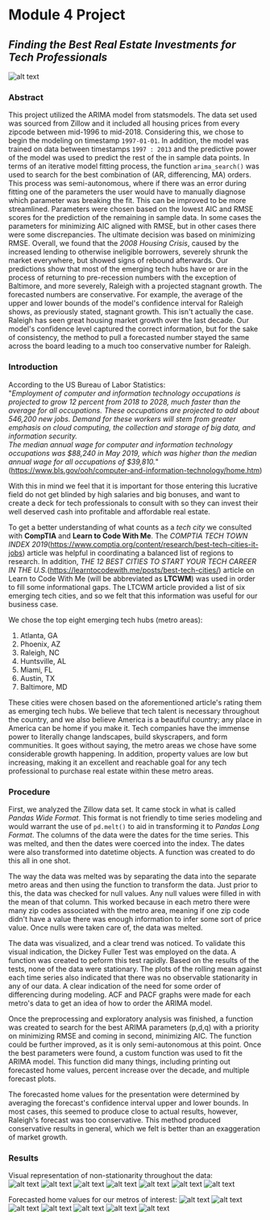 # Module 4 Project

## _Finding the Best Real Estate Investments for Tech Professionals_
![alt text](https://github.com/daveajstearns/mod4_project/blob/david-stearns/images/METRO.png "METROS")

### Abstract
This project utilized the ARIMA model from statsmodels. The data set used was sourced from Zillow and it included all housing prices from every zipcode between mid-1996 to mid-2018. Considering this, we chose to begin the modeling on timestamp `1997-01-01`. In addition, the model was trained on data between timestamps `1997 : 2013` and the predictive power of the model was used to predict the rest of the in sample data points. In terms of an iterative model fitting process, the function `arima_search()` was used to search for the best combination of (AR, differencing, MA) orders. This process was semi-autonomous, where if there was an error during fitting one of the parameters the user would have to manually diagnose which parameter was breaking the fit. This can be improved to be more streamlined. Parameters were chosen based on the lowest AIC and RMSE scores for the prediction of the remaining in sample data. In some cases the parameters for minimizing AIC aligned with RMSE, but in other cases there were some discrepancies. The ultimate decision was based on minimizing RMSE. Overall, we found that the *2008 Housing Crisis*, caused by the increased lending to otherwise ineligible borrowers, severely shrunk the market everywhere, but showed signs of rebound afterwards. Our predictions show that most of the emerging tech hubs have or are in the process of returning to pre-recession numbers with the exception of Baltimore, and more severely, Raleigh with a projected stagnant growth. The forecasted numbers are conservative. For example, the average of the upper and lower bounds of the model's confidence interval for Raleigh shows, as previously stated, stagnant growth. This isn't actually the case. Raleigh has seen great housing market growth over the last decade. Our model's confidence level captured the correct information, but for the sake of consistency, the method to pull a forecasted number stayed the same across the board leading to a much too conservative number for Raleigh.

### Introduction
According to the US Bureau of Labor Statistics:  
          "*Employment of computer and information technology occupations is projected to grow 12 percent from 2018 to 2028, much faster than the average for all occupations. These occupations are projected to add about 546,200 new jobs. Demand for these workers will stem from greater emphasis on cloud computing, the collection and storage of big data, and information security.  
          The median annual wage for computer and information technology occupations was $88,240 in May 2019, which was higher than the median annual wage for all occupations of $39,810.*"(https://www.bls.gov/ooh/computer-and-information-technology/home.htm)
  
With this in mind we feel that it is important for those entering this lucrative field do not get blinded by high salaries and big bonuses, and want to create a deck for tech professionals to consult with so they can invest their well deserved cash into profitable and affordable real estate. 

To get a better understanding of what counts as a *tech city* we consulted with **CompTIA** and **Learn to Code With Me**. The *COMPTIA TECH TOWN INDEX 2019*(https://www.comptia.org/content/research/best-tech-cities-it-jobs) article was helpful in coordinating a balanced list of regions to research. In addition, *THE 12 BEST CITIES TO START YOUR TECH CAREER IN THE U.S.*(https://learntocodewith.me/posts/best-tech-cities/) article on Learn to Code With Me (will be abbreviated as **LTCWM**) was used in order to fill some informational gaps. The LTCWM article provided a list of six emerging tech cities, and so we felt that this information was useful for our business case. 
 
We chose the top eight emerging tech hubs (metro areas):  
1. Atlanta, GA
2. Phoenix, AZ
3. Raleigh, NC
4. Huntsville, AL
5. Miami, FL
6. Austin, TX
7. Baltimore, MD

These cities were chosen based on the aforementioned article's rating them as emerging tech hubs. We believe that tech talent is necessary throughout the country, and we also believe America is a beautiful country; any place in America can be home if you make it. Tech companies have the immense power to literally change landscapes, build skyscrapers, and form communities. It goes without saying, the metro areas we chose have some considerable growth happening. In addition, property values are low but increasing, making it an excellent and reachable goal for any tech professional to purchase real estate within these metro areas.

### Procedure
First, we analyzed the Zillow data set. It came stock in what is called *Pandas Wide Format*. This format is not friendly to time series modeling and would warrant the use of `pd.melt()` to aid in transforming it to *Pandas Long Format*. The columns of the data were the dates for the time series. This was melted, and then the dates were coerced into the index. The dates were also transformed into datetime objects. A function was created to do this all in one shot.  
  
The way the data was melted was by separating the data into the separate metro areas and then using the function to transform the data. Just prior to this, the data was checked for null values. Any null values were filled in with the mean of that column. This worked because in each metro there were many zip codes associated with the metro area, meaning if one zip code didn't have a value there was enough information to infer some sort of price value. Once nulls were taken care of, the data was melted.  
  
The data was visualized, and a clear trend was noticed. To validate this visual indication, the Dickey Fuller Test was employed on the data. A function was created to peform this test rapidly. Based on the results of the tests, none of the data were stationary. The plots of the rolling mean against each time series also indicated that there was no observable stationarity in any of our data. A clear indication of the need for some order of differencing during modeling. ACF and PACF graphs were made for each metro's data to get an idea of how to order the ARIMA model.  
  
Once the preprocessing and exploratory analysis was finished, a function was created to search for the best ARIMA parameters (p,d,q) with a priority on minimizing RMSE and coming in second, minimizing AIC. The function could be further improved, as it is only semi-autonomous at this point. Once the best parameters were found, a custom function was used to fit the ARIMA model. This function did many things, including printing out forecasted home values, percent increase over the decade, and multiple forecast plots.  
  
The forecasted home values for the presentation were determined by averaging the forecast's confidence interval upper and lower bounds. In most cases, this seemed to produce close to actual results, however, Raleigh's forecast was too conservative. This method produced conservative results in general, which we felt is better than an exaggeration of market growth.  
  
### Results
Visual representation of non-stationarity throughout the data:  
![alt text](https://github.com/daveajstearns/mod4_project/blob/david-stearns/images/r_stats_atlanta.png "ATLANTA")
![alt text](https://github.com/daveajstearns/mod4_project/blob/david-stearns/images/r_stats_austin.png "AUSTIN")
![alt text](https://github.com/daveajstearns/mod4_project/blob/david-stearns/images/r_stats_baltimore.png "BALTIMORE")
![alt text](https://github.com/daveajstearns/mod4_project/blob/david-stearns/images/r_stats_huntsville.png "HUNTSVILLE")
![alt text](https://github.com/daveajstearns/mod4_project/blob/david-stearns/images/r_stats_miami.png "MIAMI")
![alt text](https://github.com/daveajstearns/mod4_project/blob/david-stearns/images/r_stats_phoenix.png "PHOENIX")
![alt text](https://github.com/daveajstearns/mod4_project/blob/david-stearns/images/r_stats_raleigh.png "RALEIGH")

Forecasted home values for our metros of interest:
![alt text](https://github.com/daveajstearns/mod4_project/blob/david-stearns/images/atlanta_forecast.png "ATLANTA")
![alt text](https://github.com/daveajstearns/mod4_project/blob/david-stearns/images/austin_forecast.png "AUSTIN")
![alt text](https://github.com/daveajstearns/mod4_project/blob/david-stearns/images/baltimore_forecast.png "BALTIMORE")
![alt text](https://github.com/daveajstearns/mod4_project/blob/david-stearns/images/huntsville_forecast.png "HUNTSVILLE")
![alt text](https://github.com/daveajstearns/mod4_project/blob/david-stearns/images/miami_forecast.png "MIAMI")
![alt text](https://github.com/daveajstearns/mod4_project/blob/david-stearns/images/phoenix_forecast.png "PHOENIX")
![alt text](https://github.com/daveajstearns/mod4_project/blob/david-stearns/images/raleigh_forecast.png "RALEIGH")
